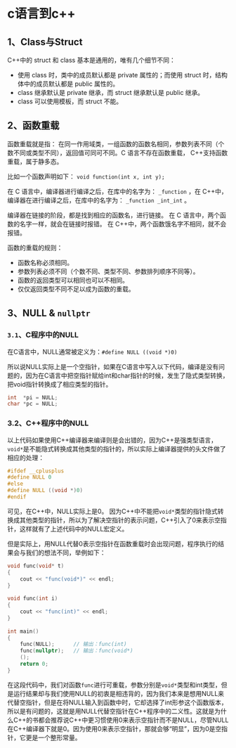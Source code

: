 # c语言到c++

## 1、Class与Struct

 C++中的 struct 和 class 基本是通用的，唯有几个细节不同：

* 使用 class 时，类中的成员默认都是 private 属性的；而使用 struct 时，结构体中的成员默认都是 public 属性的。
* class 继承默认是 private 继承，而 struct 继承默认是 public 继承。
* class 可以使用模板，而 struct 不能。

## 2、函数重载

函数重载就是指： 在同一作用域类，一组函数的函数名相同，参数列表不同（个数不同或类型不同），返回值可同可不同。C 语言不存在函数重载， C++支持函数重载，属于静多态。

比如一个函数声明如下： `void function(int x, int y);` 

在 C 语言中，编译器进行编译之后，在库中的名字为： `_function` ，在 C++中，编译器在进行编译之后，在库中的名字为： `_function _int_int` 。

编译器在链接的阶段，都是找到相应的函数名，进行链接。 在 C 语言中，两个函数的名字一样，就会在链接时报错。 在 C++中，两个函数饿名字不相同，就不会报错。

 函数的重载的规则：

* 函数名称必须相同。
* 参数列表必须不同（个数不同、类型不同、参数排列顺序不同等）。
* 函数的返回类型可以相同也可以不相同。
* 仅仅返回类型不同不足以成为函数的重载。

## 3、NULL & `nullptr`

### `3.1`**、C程序中的NULL**

在C语言中，NULL通常被定义为：`#define NULL ((void *)0)`

所以说NULL实际上是一个空指针，如果在C语言中写入以下代码，编译是没有问题的，因为在C语言中把空指针赋给int和char指针的时候，发生了隐式类型转换，把void指针转换成了相应类型的指针。

```c
int  *pi = NULL;
char *pc = NULL;
```

### **3.2、C++程序中的NULL**

以上代码如果使用C++编译器来编译则是会出错的，因为C++是强类型语言，`void*`是不能隐式转换成其他类型的指针的，所以实际上编译器提供的头文件做了相应的处理：

```c
#ifdef __cplusplus
#define NULL 0
#else
#define NULL ((void *)0)
#endif
```

可见，在C++中，NULL实际上是0。 因为C++中不能把`void*`类型的指针隐式转换成其他类型的指针，所以为了解决空指针的表示问题，C++引入了0来表示空指针，这样就有了上述代码中的NULL宏定义。

但是实际上，用NULL代替0表示空指针在函数重载时会出现问题，程序执行的结果会与我们的想法不同，举例如下：

```c
void func(void* t)
{
	cout << "func(void*)" << endl;
}
 
void func(int i)
{
	cout << "func(int)" << endl;
}
 
int main()
{
	func(NULL);      // 输出：func(int)
	func(nullptr);   // 输出：func(void*)
	();
	return 0;
}
```

在这段代码中，我们对函数`func`进行可重载，参数分别是`void*`类型和int类型，但是运行结果却与我们使用NULL的初衷是相违背的，因为我们本来是想用NULL来代替空指针，但是在将NULL输入到函数中时，它却选择了int形参这个函数版本，所以是有问题的，这就是用NULL代替空指针在C++程序中的二义性。这就是为什么C++的书都会推荐说C++中更习惯使用0来表示空指针而不是NULL，尽管NULL在C++编译器下就是0。因为使用0来表示空指针，那就会够“明显”，因为0是空指针，它更是一个整形常量。

